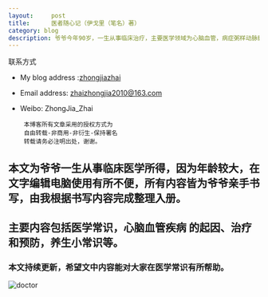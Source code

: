 ```yaml
---
layout:     post
title:      医者随心记（伊戈里（笔名）著）
category: blog
description: 爷爷今年90岁，一生从事临床治疗，主要医学领域为心脑血管，病症粥样动脉硬化的命名者，曾多次到英国讲学，被授予教授称号。
---
```



   联系方式
* My blog address :[zhongjiazhai](http://zhongjiazhai.github.io)
* Email address: zhaizhongjia2010@163.com
* Weibo: ZhongJia_Zhai

       本博客所有文章采用的授权方式为 
       自由转载-非商用-非衍生-保持署名 
       转载请务必注明出处，谢谢。



## 本文为爷爷一生从事临床医学所得，因为年龄较大，在文字编辑电脑使用有所不便，所有内容皆为爷爷亲手书写，由我根据书写内容完成整理入册。

## 主要内容包括医学常识，心脑血管疾病 的起因、治疗和预防，养生小常识等。

### 本文持续更新，希望文中内容能对大家在医学常识有所帮助。

   <script type="text/javascript">var cnzz_protocol = (("https:" == document.location.protocol) ? " https://" : " http://");
   document.write(unescape("%3Cspan id='cnzz_stat_icon_1275018137'%3E%3C/span%3E%3Cscript 
   src='" + cnzz_protocol + "s19.cnzz.com/z_stat.php%3Fid%3D1275018137%26show%3Dpic' 
   type='text/javascript'%3E%3C/script%3E"));</script>
   
   ![doctor](/blog/doctor.png)
